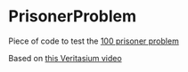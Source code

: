 # PrisonerProblem

Piece of code to test the [100 prisoner problem](https://en.wikipedia.org/wiki/100_prisoners_problem)

Based on [this Veritasium video](https://youtu.be/iSNsgj1OCLA)
